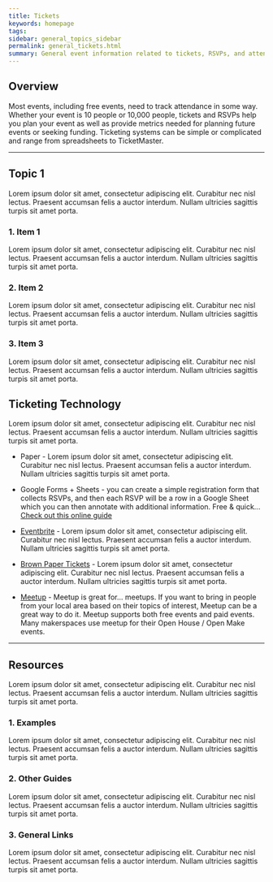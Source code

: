 ```yaml
---
title: Tickets
keywords: homepage
tags:
sidebar: general_topics_sidebar
permalink: general_tickets.html
summary: General event information related to tickets, RSVPs, and attendee tracking
---
```


## Overview
Most events, including free events, need to track attendance in some way. Whether your event is 10 people or 10,000 people, tickets and RSVPs help you plan your event as well as provide metrics needed for planning future events or seeking funding. Ticketing systems can be simple or complicated and range from spreadsheets to TicketMaster.

***

## Topic 1
Lorem ipsum dolor sit amet, consectetur adipiscing elit. Curabitur nec nisl lectus. Praesent accumsan felis a auctor interdum. Nullam ultricies sagittis turpis sit amet porta.

### 1. Item 1
Lorem ipsum dolor sit amet, consectetur adipiscing elit. Curabitur nec nisl lectus. Praesent accumsan felis a auctor interdum. Nullam ultricies sagittis turpis sit amet porta.

###  2. Item 2
Lorem ipsum dolor sit amet, consectetur adipiscing elit. Curabitur nec nisl lectus. Praesent accumsan felis a auctor interdum. Nullam ultricies sagittis turpis sit amet porta.

### 3. Item 3
Lorem ipsum dolor sit amet, consectetur adipiscing elit. Curabitur nec nisl lectus. Praesent accumsan felis a auctor interdum. Nullam ultricies sagittis turpis sit amet porta.

## Ticketing Technology
Lorem ipsum dolor sit amet, consectetur adipiscing elit. Curabitur nec nisl lectus. Praesent accumsan felis a auctor interdum. Nullam ultricies sagittis turpis sit amet porta.

* Paper - Lorem ipsum dolor sit amet, consectetur adipiscing elit. Curabitur nec nisl lectus. Praesent accumsan felis a auctor interdum. Nullam ultricies sagittis turpis sit amet porta.

* Google Forms + Sheets - you can create a simple registration form that collects RSVPs, and then each RSVP will be a row in a Google Sheet which you can then annotate with additional information. Free & quick... [Check out this online guide](https://www.guidingtech.com/create-rsvp-form-google-forms/)

* [Eventbrite](https://www.eventbrite.com) - Lorem ipsum dolor sit amet, consectetur adipiscing elit. Curabitur nec nisl lectus. Praesent accumsan felis a auctor interdum. Nullam ultricies sagittis turpis sit amet porta.

* [Brown Paper Tickets](https://www.brownpapertickets.com/) - Lorem ipsum dolor sit amet, consectetur adipiscing elit. Curabitur nec nisl lectus. Praesent accumsan felis a auctor interdum. Nullam ultricies sagittis turpis sit amet porta.

* [Meetup](https://www.meetup.com) - Meetup is great for... meetups. If you want to bring in people from your local area based on their topics of interest, Meetup can be a great way to do it. Meetup supports both free events and paid events. Many makerspaces use meetup for their Open House / Open Make events.

***

## Resources
Lorem ipsum dolor sit amet, consectetur adipiscing elit. Curabitur nec nisl lectus. Praesent accumsan felis a auctor interdum. Nullam ultricies sagittis turpis sit amet porta.

### 1. Examples
Lorem ipsum dolor sit amet, consectetur adipiscing elit. Curabitur nec nisl lectus. Praesent accumsan felis a auctor interdum. Nullam ultricies sagittis turpis sit amet porta.

###  2. Other Guides
Lorem ipsum dolor sit amet, consectetur adipiscing elit. Curabitur nec nisl lectus. Praesent accumsan felis a auctor interdum. Nullam ultricies sagittis turpis sit amet porta.

### 3. General Links
Lorem ipsum dolor sit amet, consectetur adipiscing elit. Curabitur nec nisl lectus. Praesent accumsan felis a auctor interdum. Nullam ultricies sagittis turpis sit amet porta.
